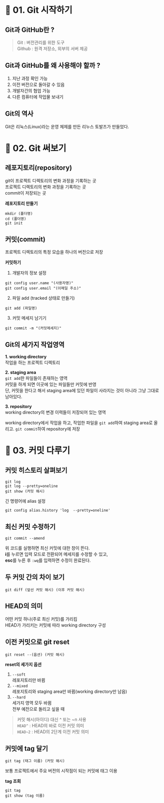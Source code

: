 # 📎 01. Git 시작하기
## Git과 GitHub란 ?
> Git : 버전관리를 위한 도구  
> Github : 원격 저장소, 외부의 서버 제공

## Git과 GitHub를 왜 사용해야 할까 ?
1. 지난 과정 확인 가능  
2. 이전 버전으로 돌아갈 수 있음
3. 개발자간의 협업 가능
4. 다른 컴퓨터에 작업물 보내기

## Git의 역사
Git은 리눅스(Linux)라는 운영 체제를 만든 리누스 토발즈가 만들었다.

# 📎 02. Git 써보기
## 레포지토리(repository)
git이 프로젝트 디렉토리의 변화 과정을 기록하는 곳  
프로젝트 디렉토리의 변화 과정을 기록하는 곳  
commit이 저장되는 곳  

**레포지토리 만들기**
```
mkdir (폴더명)
cd (폴더명)
git init
```

## 커밋(commit)
프로젝트 디렉토리의 특정 모습을 하나의 버전으로 저장  

**커밋하기**
1. 개발자의 정보 설정
```
git config user.name "(사용자명)"
git config user.email "(이메일 주소)"
```
2. 파일 add (tracked 상태로 만들기)
```
git add (파일명)
```
3. 커밋 메세지 남기기
```
git commit -m "(커밋메세지)"
```

## Git의 세가지 작업영역
**1. working directory**  
 작업을 하는 프로젝트 디렉토리  

**2. staging area**  
```git add```한 파일들이 존재하는 영역  
커밋을 하게 되면 이곳에 있는 파일들만 커밋에 반영  
단, 커밋을 한다고 해서 staging area에 있던 파일이 사라지는 것이 아니라 그냥 그대로 남아있다.

**3. repository**  
working directory의 변경 이력들이 저장되어 있는 영역  

working directory에서 작업을 하고, 작업한 파일을 ```git add```하여 staging area로 올리고. ```git commit```하여 repository에 저장  

# 📎 03. 커밋 다루기
## 커밋 히스토리 살펴보기
```
git log
git log --pretty=oneline
git show (커밋 해시)
```
긴 명령어에 alias 설정  
```
git config alias.history 'log  --pretty=oneline'
```

## 최신 커밋 수정하기
```
git commit --amend
```
위 코드를 실행하면 최신 커밋에 대한 창이 뜬다.  
**i**를 누르면 입력 모드로 전환되어 메세지를 수정할 수 있고,  
**esc**를 누른 후 ```:wq```를 입력하면 수정이 완료된다.

## 두 커밋 간의 차이 보기
```
git diff (앞선 커밋 해시) (이후 커밋 해시)
```

## HEAD의 의미
어떤 커밋 하나(주로 최신 커밋)를 가리킴  
HEAD가 가리키는 커밋에 따라 working directory 구성

## 이전 커밋으로 git reset
```
git reset --(옵션) (커밋 해시)
```

**reset의 세가지 옵션**
1. ```--soft```  
 레포지토리만 바뀜  
2. ```--mixed```  
 레포지토리와 staging area만 바뀜(working directory만 남음)
3. ```--hard```  
 세가지 영역 모두 바뀜  
 전부 예전으로 돌리고 싶을 때

 > 커밋 해시(아이디) 대신 ^ 또는 ~n 사용  
 > `HEAD^` : HEAD의 바로 이전 커밋 의미  
 > `HEAD~2` : HEAD의 2단계 이전 커밋 의미

## 커밋에 tag 달기
```
git tag (태그 이름) (커밋 해시)
```  
보통 프로젝트에서 주요 버전의 시작점이 되는 커밋에 태그 이용

**tag 조회**
```
git tag
git show (tag 이름)
```